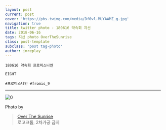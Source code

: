 ```yaml
---
layout: post
current: post
cover: 'https://pbs.twimg.com/media/Df0vl-MUYAAMZ_g.jpg'
navigation: true
title: twitter photo - 180616 약속회 지선
date: 2018-06-16
tags: 지선 photo OverTheSunrise
class: post-template
subclass: 'post tag-photo'
author: imreplay
---
```



```
180616 약속회 프로미스나인

EIGHT

#프로미스나인 #fromis_9

```

---

![0](https://pbs.twimg.com/media/Df0vl-MUYAAMZ_g.jpg)


Photo by
> [Over The Sunrise](https://twitter.com/fromis_RJS)  
로고크롭, 2차가공 금지

